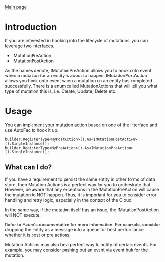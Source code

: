 [Main page](../README.md)

# Introduction

If you are interested in hooking into the lifecycle of mutations, you can leverage two interfaces.

* IMutationPreAction
* IMutationPostAction

As the names denote, IMutationPreAction allows you to hook onto event when a mutation for an entity is about to happen. IMutationPostAction allows you hook onto event when a mutation on an entity has completed successfully. There is a enum called MutationActions that will tell you what type of mutation this is, i.e. Create, Update, Delete etc.

# Usage

You can implement your mutation action based on one of the interface and use AutoFac to hook it up.

```
builder.RegisterType<MyPostAction>().As<IMutationPostAction>().SingleInstance();
builder.RegisterType<MyPreAction>().As<IMutationPreAction>().SingleInstance();
```

## What can I do?

If you have a requirement to persist the same entity in other forms of data store, then Mutation Actions is a perfect way for you to orchestrate that. However, be aware that any exceptions in the IMutationPreAction will cause the mutation to NOT happen. Thus, it is important for you to consider error handling and retry logic, especially in the context of the Cloud.

In the same way, if the mutation itself has an issue, the IMutationPostAction will NOT execute.

Refer to Azure's documentation for more information. For example, consider dropping the entity as a message into a queue for best performance whether it is post or pre actions.

Mutation Actions may also be a perfect way to notify of certain events. For example, you may consider pushing out an event via event hub for the mutation.